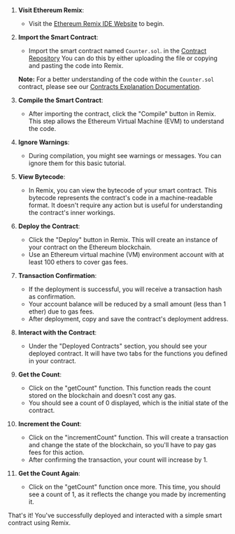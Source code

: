 1. **Visit Ethereum Remix**:
   - Visit the [Ethereum Remix IDE Website](https://remix.ethereum.org/) to begin.

2. **Import the Smart Contract**:
   - Import the smart contract named `Counter.sol`. in the [Contract Repository](../contracts) You can do this by either uploading the file or copying and pasting the code into Remix.

   **Note:** For a better understanding of the code within the `Counter.sol` contract, please see our [Contracts Explanation Documentation](../Contracts-Explanation/COUNTER_CONTRACT_EXPLANATION.md).

3. **Compile the Smart Contract**:
   - After importing the contract, click the "Compile" button in Remix. This step allows the Ethereum Virtual Machine (EVM) to understand the code.

4. **Ignore Warnings**:
   - During compilation, you might see warnings or messages. You can ignore them for this basic tutorial.

5. **View Bytecode**:
   - In Remix, you can view the bytecode of your smart contract. This bytecode represents the contract's code in a machine-readable format. It doesn't require any action but is useful for understanding the contract's inner workings.

6. **Deploy the Contract**:
   - Click the "Deploy" button in Remix. This will create an instance of your contract on the Ethereum blockchain.
   - Use an Ethereum virtual machine (VM) environment account with at least 100 ethers to cover gas fees.

7. **Transaction Confirmation**:
   - If the deployment is successful, you will receive a transaction hash as confirmation.
   - Your account balance will be reduced by a small amount (less than 1 ether) due to gas fees.
   - After deployment, copy and save the contract's deployment address.

8. **Interact with the Contract**:
   - Under the "Deployed Contracts" section, you should see your deployed contract. It will have two tabs for the functions you defined in your contract.

9. **Get the Count**:
   - Click on the "getCount" function. This function reads the count stored on the blockchain and doesn't cost any gas.
   - You should see a count of 0 displayed, which is the initial state of the contract.

10. **Increment the Count**:
    - Click on the "incrementCount" function. This will create a transaction and change the state of the blockchain, so you'll have to pay gas fees for this action.
    - After confirming the transaction, your count will increase by 1.

11. **Get the Count Again**:
    - Click on the "getCount" function once more. This time, you should see a count of 1, as it reflects the change you made by incrementing it.

That's it! You've successfully deployed and interacted with a simple smart contract using Remix.